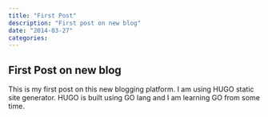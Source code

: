 ```yaml
---
title: "First Post"
description: "First post on new blog"
date: "2014-03-27"
categories:
---
```


## First Post on new blog

This is my first post on this new blogging platform. I am using HUGO static site generator. HUGO is built using GO lang and I am learning GO from some time. 


